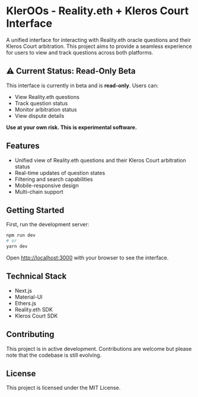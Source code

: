 # KlerOOs - Reality.eth + Kleros Court Interface

A unified interface for interacting with Reality.eth oracle questions and their Kleros Court arbitration. This project aims to provide a seamless experience for users to view and track questions across both platforms.

## ⚠️ Current Status: Read-Only Beta

This interface is currently in beta and is **read-only**. Users can:
- View Reality.eth questions
- Track question status
- Monitor arbitration status
- View dispute details

**Use at your own risk. This is experimental software.**

## Features

- Unified view of Reality.eth questions and their Kleros Court arbitration status
- Real-time updates of question states
- Filtering and search capabilities
- Mobile-responsive design
- Multi-chain support

## Getting Started

First, run the development server:

```bash
npm run dev
# or
yarn dev
```

Open [http://localhost:3000](http://localhost:3000) with your browser to see the interface.

## Technical Stack

- Next.js
- Material-UI
- Ethers.js
- Reality.eth SDK
- Kleros Court SDK

## Contributing

This project is in active development. Contributions are welcome but please note that the codebase is still evolving.

## License

This project is licensed under the MIT License.

